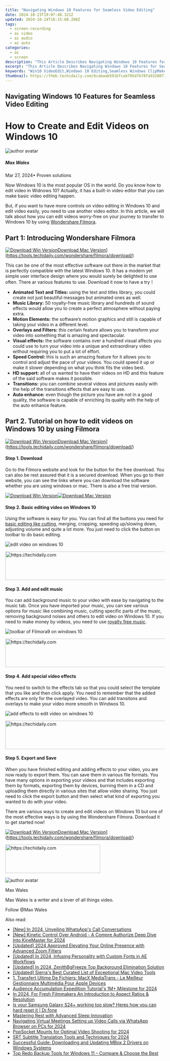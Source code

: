 ```yaml
---
title: "Navigating Windows 10 Features for Seamless Video Editing"
date: 2024-10-23T19:07:48.321Z
updated: 2024-10-24T18:15:08.208Z
tags: 
  - screen-recording
  - ai video
  - ai audio
  - ai auto
categories: 
  - ai
  - screen
description: "This Article Describes Navigating Windows 10 Features for Seamless Video Editing"
excerpt: "This Article Describes Navigating Windows 10 Features for Seamless Video Editing"
keywords: "Win10 VideoEdit,Windows 10 Editing,Seamless Windows ClipMaker,Navigate Win10 Media,Features for Windows Editor,Editing Tools in Win10,Seamless Win10 VideoTools"
thumbnail: https://thmb.techidaily.com/bcabaab591bfcab705d7b78fa9328071af132a2f5e82388216c0b539cc0ef7e4.jpg
---
```


## Navigating Windows 10 Features for Seamless Video Editing

# How to Create and Edit Videos on Windows 10

![author avatar](https://images.wondershare.com/filmora/article-images/max-wales-author.jpg)

##### Max Wales

 Mar 27, 2024• Proven solutions

Now Windows 10 is the most popular OS in the world. Do you know how to edit video in Widnows 10? Actually, it has a built-in video editor that you can make basic video editing happen.

But, if you want to have more controls on video editing in Windows 10 and edit video easily, you need to use another video editor. In this article, we will talk about how you can edit videos worry-free on your journey to transfer to Windows 10 by using [Wondershare Filmora](https://tools.techidaily.com/wondershare/filmora/download/).

## Part 1: Introducing Wondershare Filmora

[![Download Win Version](https://images.wondershare.com/filmora/guide/download-btn-win.jpg)](https://tools.techidaily.com/wondershare/filmora/download/)[Download Mac Version](https://images.wondershare.com/filmora/guide/download-btn-mac.jpg)](https://tools.techidaily.com/wondershare/filmora/download/)

This can be one of the most effective software out there in the market that is perfectly compatible with the latest Windows 10\. It has a modern yet simple user interface design where you would surely be delighted to use often. There ar various features to use. Download it now to have a try！

* **Animated Text and Titles:** using the text and titles library, you could create not just beautiful messages but animated ones as well.
* **Music Library:** 50 royalty-free music library and hundreds of sound effects would allow you to create a perfect atmosphere without paying extra.
* **Motion Elements:** the software’s motion graphics and still is capable of taking your video in a different level.
* **Overlays and Filters:** this certain feature allows you to transform your video into something that is amazing and spectacular.
* **Visual effects:** the software contains over a hundred visual affects you could use to turn your video into a unique and extraordinary video without requiring you to put a lot of effort.
* **Speed Control:** this is such an amazing feature for it allows you to control and adjust the pace of your videos. You could speed it up or make it slower depending on what you think fits the video best.
* **HD support:** all of us wanted to have their videos on HD and this feature of the said software makes it possible.
* **Transitions:**  you can combine several videos and pictures easily with the help of the transitions effects that are easy to use.
* **Auto enhance:** even though the picture you have are not in a good quality, the software is capable of enriching its quality with the help of the auto enhance feature.

## Part 2. Tutorial on how to edit videos on Windows 10 by using Filmora

[![Download Win Version](https://images.wondershare.com/filmora/guide/download-btn-win.jpg)](https://tools.techidaily.com/wondershare/filmora/download/)[Download Mac Version](https://images.wondershare.com/filmora/guide/download-btn-mac.jpg)](https://tools.techidaily.com/wondershare/filmora/download/)

#### Step 1\.  Download

Go to the Filmora website and look for the button for the free download. You can also be rest assured that it is a secured download. When you go to their website, you can see the links where you can download the software whether you are using windows or mac. There is also a free trial version.

[![Download Win Version](https://images.wondershare.com/filmora/guide/download-btn-win.jpg)](https://tools.techidaily.com/wondershare/filmora/download/)[![Download Mac Version](https://images.wondershare.com/filmora/guide/download-btn-mac.jpg)](https://tools.techidaily.com/wondershare/filmora/download/)

#### Step 2\.  Basic editing video on Windows 10

Using the software is easy for you. You can find all the buttons you need for [basic editing like cutting](https://tools.techidaily.com/wondershare/filmora/download/), merging, cropping, speeding up/slowing down, adjusting volume and quite a lot more. You just need to click the button on toolbar to do basic editing.

![edit video on windows 10](https://images.wondershare.com/filmora/article-images/filmora9-split.jpg)

<!-- affiliate ads begin -->
<a href="https://aligracehair.sjv.io/c/5597632/1880960/19272" target="_top" id="1880960">
  <img src="//a.impactradius-go.com/display-ad/19272-1880960" border="0" alt="https://techidaily.com" width="728" height="90"/>
</a>
<img height="0" width="0" src="https://aligracehair.sjv.io/i/5597632/1880960/19272" style="position:absolute;visibility:hidden;" border="0" />
<!-- affiliate ads end -->

#### Step 3\.  Add and edit music

You can add background music to your video with ease by navigating to the music tab. Once you have imported your music, you can see various options for music like combining music, cutting specific parts of the music, removing background noises and others to edit video on Windows 10\. If you need to make money by videos, you need to use [royalty free music](https://www.bensound.com/royalty-free-music).

![toolbar of Filmora9 on windows 10](https://images.wondershare.com/filmora/article-images/filmora9-audio-library.jpg)

<!-- affiliate ads begin -->
<a href="https://appsumo.8odi.net/c/5597632/2151864/7443" target="_top" id="2151864">
  <img src="//a.impactradius-go.com/display-ad/7443-2151864" border="0" alt="https://techidaily.com" width="600" height="90"/>
</a>
<img height="0" width="0" src="https://appsumo.8odi.net/i/5597632/2151864/7443" style="position:absolute;visibility:hidden;" border="0" />
<!-- affiliate ads end -->

#### Step 4\.  Add special video effects

You need to switch to the effects tab so that you could select the template that you like and then click apply. You need to remember that the added effects are only for the overlayed video. You can add transitons and overlays to make your video more smooth in Windwos 10.

![add effects to edit video on windows 10](https://images.wondershare.com/filmora/article-images/add-effects-in-filmora9.jpg)

<!-- affiliate ads begin -->
<a href="https://appsumo.8odi.net/c/5597632/2043617/7443" target="_top" id="2043617">
  <img src="//a.impactradius-go.com/display-ad/7443-2043617" border="0" alt="https://techidaily.com" width="728" height="90"/>
</a>
<img height="0" width="0" src="https://appsumo.8odi.net/i/5597632/2043617/7443" style="position:absolute;visibility:hidden;" border="0" />
<!-- affiliate ads end -->

#### Step 5\.  Export and Save

When you have finished editing and adding effects to your video, you are now ready to export them. You can save them in various file formats. You have many options in exporting your videos and that includes exporting them by formats, exporting them by devices, burning them in a CD and uploading them directly in various sites that allow video sharing. You just need to click the export button and then select what kind of exporting you wanted to do with your video.

There are various ways to create and edit videos on Windows 10 but one of the most effective ways is by using the Wondershare Filmora. Download it to get started now!

[![Download Win Version](https://images.wondershare.com/filmora/guide/download-btn-win.jpg)](https://tools.techidaily.com/wondershare/filmora/download/)[Download Mac Version](https://images.wondershare.com/filmora/guide/download-btn-mac.jpg)](https://tools.techidaily.com/wondershare/filmora/download/)

<!-- affiliate ads begin -->
<a href="https://25home.pxf.io/c/5597632/2148646/16836" target="_top" id="2148646">
  <img src="//a.impactradius-go.com/display-ad/16836-2148646" border="0" alt="https://techidaily.com" width="300" height="90"/>
</a>
<img height="0" width="0" src="https://25home.pxf.io/i/5597632/2148646/16836" style="position:absolute;visibility:hidden;" border="0" />
<!-- affiliate ads end -->

![author avatar](https://images.wondershare.com/filmora/article-images/max-wales-author.jpg)

Max Wales

Max Wales is a writer and a lover of all things video.

Follow @Max Wales


<ins class="adsbygoogle"
     style="display:block"
     data-ad-format="autorelaxed"
     data-ad-client="ca-pub-7571918770474297"
     data-ad-slot="1223367746"></ins>



<ins class="adsbygoogle"
     style="display:block"
     data-ad-client="ca-pub-7571918770474297"
     data-ad-slot="8358498916"
     data-ad-format="auto"
     data-full-width-responsive="true"></ins>


<span class="atpl-alsoreadstyle">Also read:</span>
<div><ul>
<li><a href="https://fox-blue.techidaily.com/new-in-2024-unveiling-whatsapps-call-conversations/"><u>[New] In 2024, Unveiling WhatsApp's Call Conversations</u></a></li>
<li><a href="https://article-posts.techidaily.com/new-kinetic-control-over-android-a-compre-authorize-deep-dive-into-kinemaster-for-2024/"><u>[New] Kinetic Control Over Android - A Compre Authorize Deep Dive Into KineMaster for 2024</u></a></li>
<li><a href="https://fox-blue.techidaily.com/updated-2024-approved-elevating-your-online-presence-with-advanced-zoom-filters/"><u>[Updated] 2024 Approved Elevating Your Online Presence with Advanced Zoom Filters</u></a></li>
<li><a href="https://fox-blue.techidaily.com/updated-in-2024-infusing-personality-with-custom-fonts-in-ae-workflows/"><u>[Updated] In 2024, Infusing Personality with Custom Fonts in AE Workflows</u></a></li>
<li><a href="https://fox-http.techidaily.com/updated-in-2024-zenithbgfreeze-top-background-elimination-solution/"><u>[Updated] In 2024, ZenithBgFreeze Top Background Elimination Solution</u></a></li>
<li><a href="https://fox-blue.techidaily.com/updated-sierras-best-curated-list-of-exceptional-mac-video-tools/"><u>[Updated] Sierra's Best Curated List of Exceptional Mac Video Tools</u></a></li>
<li><a href="https://dvd-bd.techidaily.com/1-transfert-ultime-de-fichiers-macx-mediatrans-le-meilleur-gestionnaire-multimedia-pour-apple-devices/"><u>1. Transfert Ultime De Fichiers: MacX MediaTrans - Le Meilleur Gestionnaire Multimédia Pour Apple Devices</u></a></li>
<li><a href="https://fox-blue.techidaily.com/audience-accumulation-expedition-tutorials-1mplus-milestone-for-2024/"><u>Audience Accumulation Expedition Tutorial's 1M+ Milestone for 2024</u></a></li>
<li><a href="https://fox-blue.techidaily.com/in-2024-for-fresh-filmmakers-an-introduction-to-aspect-ratios-and-resolution/"><u>In 2024, For Fresh Filmmakers An Introduction to Aspect Ratios & Resolution</u></a></li>
<li><a href="https://techidaily.com/is-your-samsung-galaxy-s24plus-working-too-slow-heres-how-you-can-hard-reset-it-drfone-by-drfone-reset-android-reset-android/"><u>Is your Samsung Galaxy S24+ working too slow? Heres how you can hard reset it | Dr.fone</u></a></li>
<li><a href="https://buynow-reviews.techidaily.com/mastering-rest-with-advanced-sleep-innovation/"><u>Mastering Rest with Advanced Sleep Innovation</u></a></li>
<li><a href="https://digital-screen-recording.techidaily.com/navigating-virtual-meetings-setting-up-video-calls-via-whatsapp-browser-on-pcs-for-2024/"><u>Navigating Virtual Meetings Setting up Video Calls via WhatsApp Browser on PCs for 2024</u></a></li>
<li><a href="https://fox-blue.techidaily.com/popsocket-mounts-for-optimal-video-shooting-for-2024/"><u>PopSocket Mounts for Optimal Video Shooting for 2024</u></a></li>
<li><a href="https://ai-video-translation.techidaily.com/srt-subtitle-translation-tools-and-techniques-for-2024/"><u>SRT Subtitle Translation Tools and Techniques for 2024</u></a></li>
<li><a href="https://win-amazing.techidaily.com/successful-guide-downloading-and-updating-mbox-2-drivers-on-windows-systems/"><u>Successful Guide: Downloading and Updating MBox 2 Drivers on Windows Systems</u></a></li>
<li><a href="https://discover-forum.techidaily.com/top-redo-backup-tools-for-windows-11-compare-and-choose-the-best/"><u>Top Redo Backup Tools for Windows 11 – Compare & Choose the Best</u></a></li>
</ul></div>

